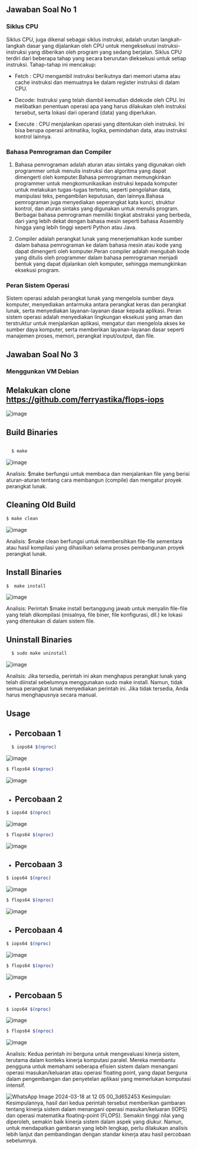## Jawaban Soal No 1

### Siklus CPU
Siklus CPU, juga dikenal sebagai siklus instruksi, adalah urutan langkah-langkah dasar yang dijalankan oleh CPU untuk mengeksekusi instruksi-instruksi yang diberikan oleh program yang sedang berjalan. Siklus CPU terdiri dari beberapa tahap yang secara berurutan dieksekusi untuk setiap instruksi. Tahap-tahap ini mencakup:

- Fetch :  CPU mengambil instruksi berikutnya dari memori utama atau cache instruksi dan memuatnya ke dalam register instruksi di dalam CPU.

- Decode: Instruksi yang telah diambil kemudian didekode oleh CPU. Ini melibatkan penentuan operasi apa yang harus dilakukan oleh instruksi tersebut, serta lokasi dari operand (data) yang diperlukan.

- Execute :  CPU menjalankan operasi yang ditentukan oleh instruksi. Ini bisa berupa operasi aritmatika, logika, pemindahan data, atau instruksi kontrol lainnya.

### Bahasa Pemrograman dan Compiler

1. Bahasa pemrograman adalah aturan atau sintaks yang digunakan oleh programmer untuk menulis instruksi dan algoritma yang dapat dimengerti oleh komputer.Bahasa pemrograman memungkinkan programmer untuk mengkomunikasikan instruksi kepada komputer untuk melakukan tugas-tugas tertentu, seperti pengolahan data, manipulasi teks, pengambilan keputusan, dan lainnya.Bahasa pemrograman juga menyediakan seperangkat kata kunci, struktur kontrol, dan aturan sintaks yang digunakan untuk menulis program.
Berbagai bahasa pemrograman memiliki tingkat abstraksi yang berbeda, dari yang lebih dekat dengan bahasa mesin seperti bahasa Assembly hingga yang lebih tinggi seperti Python atau Java.

2. Compiler adalah perangkat lunak yang menerjemahkan kode sumber dalam bahasa pemrograman ke dalam bahasa mesin atau kode yang dapat dimengerti oleh komputer.Peran compiler adalah mengubah kode yang ditulis oleh programmer dalam bahasa pemrograman menjadi bentuk yang dapat dijalankan oleh komputer, sehingga memungkinkan eksekusi program.

### Peran Sistem Operasi
Sistem operasi adalah perangkat lunak yang mengelola sumber daya komputer, menyediakan antarmuka antara perangkat keras dan perangkat lunak, serta menyediakan layanan-layanan dasar kepada aplikasi.
Peran sistem operasi adalah menyediakan lingkungan eksekusi yang aman dan terstruktur untuk menjalankan aplikasi, mengatur dan mengelola akses ke sumber daya komputer, serta memberikan layanan-layanan dasar seperti manajemen proses, memori, perangkat input/output, dan file.


## Jawaban Soal No 3
### Menggunkan VM Debian
## Melakukan clone https://github.com/ferryastika/flops-iops

![image](https://github.com/anggiadwi/SysOP24-3123521028/assets/160558458/3efd8e3f-3a73-4122-a306-34336db10b62)



## Build Binaries
```sh

  $ make
```
![image](https://github.com/anggiadwi/SysOP24-3123521028/assets/160558458/19f60dda-64dd-47be-9461-2a7829e9b945)
 
Analisis: $make berfungsi untuk membaca dan menjalankan file  yang berisi aturan-aturan tentang cara membangun (compile) dan mengatur proyek perangkat lunak.

## Cleaning Old Build
```sh
$ make clean
```
![image](https://github.com/anggiadwi/SysOP24-3123521028/assets/160558458/ed3c358b-8209-4f26-a954-6eb8b3a10783)

Analisis: $make clean berfungsi untuk membersihkan file-file sementara atau hasil kompilasi yang dihasilkan selama proses pembangunan proyek perangkat lunak.
  
## Install Binaries
```sh
$  make install
```
![image](https://github.com/anggiadwi/SysOP24-3123521028/assets/160558458/2e2be148-7290-4f5d-a74c-b2eebcb0abd7)

Analisis: Perintah $make install bertanggung jawab untuk menyalin file-file yang telah dikompilasi (misalnya, file biner, file konfigurasi, dll.) ke lokasi yang ditentukan di dalam sistem file.

## Uninstall Binaries
```sh
  $ sudo make uninstall
```
![image](https://github.com/anggiadwi/SysOP24-3123521028/assets/160558458/5bbaa957-dc62-4134-8bf6-84e4f6a55b0e)

 Analisis: Jika tersedia, perintah ini akan menghapus perangkat lunak yang telah diinstal sebelumnya menggunakan sudo make install. Namun, tidak semua perangkat lunak menyediakan perintah ini. Jika tidak tersedia, Anda harus menghapusnya secara manual.
## Usage

- ## Percobaan 1
```sh
  $ iops64 $(nproc)
```
![image](https://github.com/anggiadwi/SysOP24-3123521028/assets/160558458/8ccdf9f7-6aa6-4576-be93-2b419c26ff9c)
```sh
$ flops64 $(nproc)
```
![image](https://github.com/anggiadwi/SysOP24-3123521028/assets/160558458/42b8e8d5-3f6b-4197-8aa8-ddcc282cce72)


- ## Percobaan 2
```sh
$ iops64 $(nproc)
```
![image](https://github.com/anggiadwi/SysOP24-3123521028/assets/160558458/0c514093-b7f3-46ee-912e-83ce1af4c835)

```sh
$ flops64 $(nproc)
```
![image](https://github.com/anggiadwi/SysOP24-3123521028/assets/160558458/584c1e1c-0cdb-49da-9214-f0c9ec88d441)

- ## Percobaan 3
```sh
$ iops64 $(nproc)
```
![image](https://github.com/anggiadwi/SysOP24-3123521028/assets/160558458/eb69cc2e-f655-41f5-ba70-8eef66e18190)

```sh
$ flops64 $(nproc)
```
![image](https://github.com/anggiadwi/SysOP24-3123521028/assets/160558458/2d42ddb7-66bc-443d-ad19-76dfeace0864)

- ## Percobaan 4
```sh
$ iops64 $(nproc)
```
![image](https://github.com/anggiadwi/SysOP24-3123521028/assets/160558458/78935865-8c03-400a-a5f6-f737e2df00b2)

```sh
$ flops64 $(nproc)
```
![image](https://github.com/anggiadwi/SysOP24-3123521028/assets/160558458/df445241-df5f-4c5e-9203-556e78d47f9e)

- ## Percobaan 5
```sh
$ iops64 $(nproc)
```
![image](https://github.com/anggiadwi/SysOP24-3123521028/assets/160558458/cbd7c8f1-0700-4466-b022-c5a742891979)

```sh
$ flops64 $(nproc)
```
![image](https://github.com/anggiadwi/SysOP24-3123521028/assets/160558458/f0ebc190-bc4e-423f-85c9-26ed0242a26d)

Analisis: Kedua perintah ini berguna untuk mengevaluasi kinerja sistem, terutama dalam konteks kinerja komputasi paralel. Mereka membantu pengguna untuk memahami seberapa efisien sistem dalam menangani operasi masukan/keluaran atau operasi floating point, yang dapat berguna dalam pengembangan dan penyetelan aplikasi yang memerlukan komputasi intensif.

![WhatsApp Image 2024-03-18 at 12 05 00_3d652453](https://github.com/anggiadwi/SysOP24-3123521028/assets/160558458/ec869ae7-ef83-4cc9-909a-4df5ec6f9188)
Kesimpulan:
Kesimpulannya, hasil dari kedua perintah tersebut memberikan gambaran tentang kinerja sistem dalam menangani operasi masukan/keluaran (IOPS) dan operasi matematika floating-point (FLOPS). Semakin tinggi nilai yang diperoleh, semakin baik kinerja sistem dalam aspek yang diukur. Namun, untuk mendapatkan gambaran yang lebih lengkap, perlu dilakukan analisis lebih lanjut dan pembandingan dengan standar kinerja atau hasil percobaan sebelumnya.









